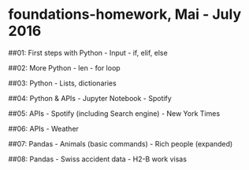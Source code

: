 # foundations-homework, Mai - July 2016

##01: First steps with Python
	- Input
	- if, elif, else

##02: More Python
	- len
	- for loop

##03: Python
	- Lists, dictionaries


##04: Python & APIs
	- Jupyter Notebook
	- Spotify

##05: APIs
	- Spotify (including Search engine)
	- New York Times

##06: APIs
	- Weather

##07: Pandas
	- Animals (basic commands)
	- Rich people (expanded)

##08: Pandas
	- Swiss accident data
	- H2-B work visas
